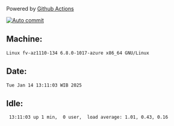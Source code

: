 Powered by [Github Actions](https://github.com/features/actions)

[![Auto commit](https://github.com/hiage/workstation/workflows/Auto%20commit/badge.svg)](https://github.com/hiage/workstation/actions?query=workflow%3A%22Auto+commit%22)

## Machine:
```
Linux fv-az1110-134 6.8.0-1017-azure x86_64 GNU/Linux
```
## Date:
```
Tue Jan 14 13:11:03 WIB 2025
```
## Idle:
```
 13:11:03 up 1 min,  0 user,  load average: 1.01, 0.43, 0.16
```

